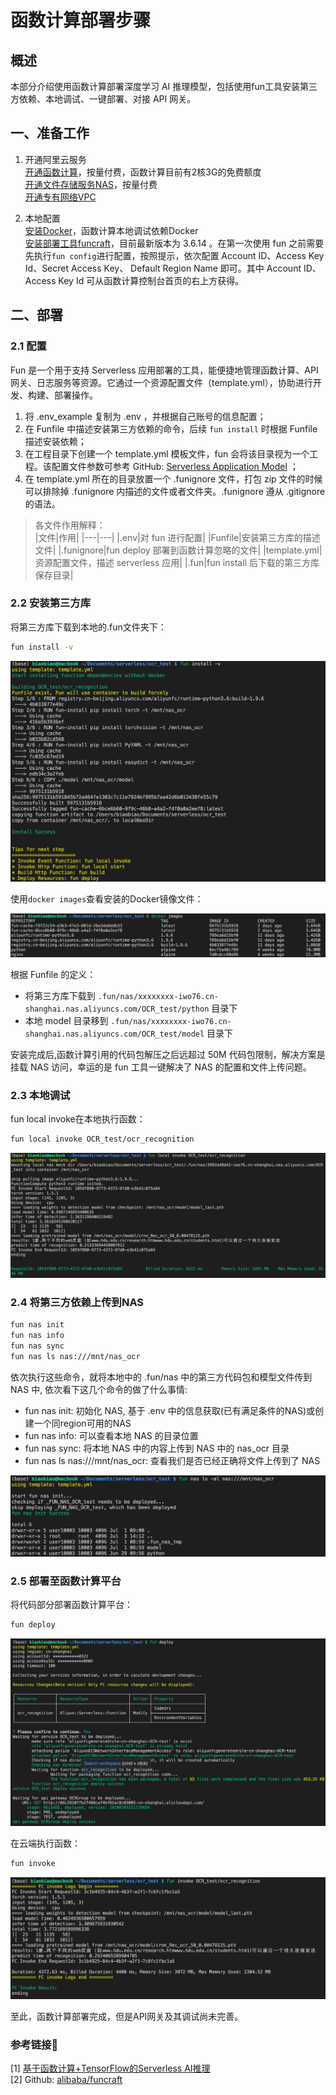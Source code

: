 # 函数计算部署步骤

## 概述

本部分介绍使用函数计算部署深度学习 AI 推理模型，包括使用fun工具安装第三方依赖、本地调试、一键部署、对接 API 网关。

## 一、准备工作

1. 开通阿里云服务  
[开通函数计算](https://www.aliyun.com/product/fc?spm=5176.10695662.h2v3icoap.32.4a7b1a25b79N5C)，按量付费，函数计算目前有2核3G的免费额度  
[开通文件存储服务NAS](https://www.aliyun.com/product/nas?spm=5176.cnfc.h2v3icoap.41.18f6224eri9P5I)，按量付费  
[开通专有网络VPC](https://www.aliyun.com/product/vpc?spm=5176.59209.h2v3icoap.68.124d1d7ev8EDiI)

2. 本地配置  
[安装Docker](https://www.docker.com)，函数计算本地调试依赖Docker  
[安装部署工具funcraft](https://github.com/aliyun/fun/blob/master/docs/usage/installation-zh.md)，目前最新版本为 3.6.14
。在第一次使用 fun 之前需要先执行```fun config```进行配置，按照提示，依次配置 Account ID、Access Key Id、Secret Access Key、 Default Region Name 即可。其中 Account ID、Access Key Id 可从函数计算控制台首页的右上方获得。

## 二、部署

### 2.1 配置

Fun 是一个用于支持 Serverless 应用部署的工具，能便捷地管理函数计算、API网关、日志服务等资源。它通过一个资源配置文件（template.yml），协助进行开发、构建、部署操作。

1. 将 .env_example 复制为 .env ，并根据自己账号的信息配置；
2. 在 Funfile 中描述安装第三方依赖的命令，后续 ```fun install``` 时根据 Funfile 描述安装依赖；
3. 在工程目录下创建一个 template.yml 模板文件，fun 会将该目录视为一个工程。该配置文件参数可参考 GitHub: [Serverless Application Model](https://github.com/alibaba/funcraft/blob/master/docs/specs/2018-04-03-zh-cn.md) ；
4. 在 template.yml 所在的目录放置一个 .funignore 文件，打包 zip 文件的时候可以排除掉 .funignore 内描述的文件或者文件夹。.funignore 遵从 .gitignore 的语法。

> 各文件作用解释：  
> |文件|作用|
> |---|---|
> |.env|对 fun 进行配置|
> |Funfile|安装第三方库的描述文件|
> |.funignore|fun deploy 部署到函数计算忽略的文件|
> |template.yml|资源配置文件，描述 serverless 应用|
> |.fun|fun install 后下载的第三方库保存目录|

### 2.2 安装第三方库

将第三方库下载到本地的.fun文件夹下：

```bash
fun install -v
```

![fun install](./../images/fun_install.png)

使用```docker images```查看安装的Docker镜像文件：

![docker images](./../images/docker_images.png)

根据 Funfile 的定义：

* 将第三方库下载到 ```.fun/nas/xxxxxxxx-iwo76.cn-shanghai.nas.aliyuncs.com/OCR_test/python``` 目录下
* 本地 model 目录移到 ```.fun/nas/xxxxxxxx-iwo76.cn-shanghai.nas.aliyuncs.com/OCR_test/model``` 目录下

安装完成后,函数计算引用的代码包解压之后远超过 50M 代码包限制，解决方案是挂载 NAS 访问，幸运的是 fun 工具一键解决了 NAS 的配置和文件上传问题。

### 2.3 本地调试

fun local invoke在本地执行函数：

```bash
fun local invoke OCR_test/ocr_recognition
```

![fun local invoke](./../images/fun_local_invoke.png)

### 2.4 将第三方依赖上传到NAS

```bash
fun nas init
fun nas info
fun nas sync
fun nas ls nas:///mnt/nas_ocr
```

依次执行这些命令，就将本地中的 .fun/nas 中的第三方代码包和模型文件传到 NAS 中, 依次看下这几个命令的做了什么事情:

* fun nas init: 初始化 NAS, 基于 .env 中的信息获取(已有满足条件的NAS)或创建一个同region可用的NAS
* fun nas info: 可以查看本地 NAS 的目录位置
* fun nas sync: 将本地 NAS 中的内容上传到 NAS 中的 nas_ocr 目录
* fun nas ls nas:///mnt/nas_ocr: 查看我们是否已经正确将文件上传到了 NAS

![fun nas ls](./../images/fun_nas_ls.png)

### 2.5 部署至函数计算平台

将代码部分部署函数计算平台：

```bash
fun deploy
```

![fun deploy](./../images/fun_deploy.png)

在云端执行函数：

```bash
fun invoke
```

![fun invoke](./../images/fun_invoke.png)

至此，函数计算部署完成，但是API网关及其调试尚未完善。

### 参考链接🔗

[1] [基于函数计算+TensorFlow的Serverless AI推理](https://help.aliyun.com/document_detail/146724.html?spm=5176.cnfc.0.0.18f6224eri9P5I)  
[2] Github: [alibaba/funcraft](https://github.com/alibaba/funcraft)